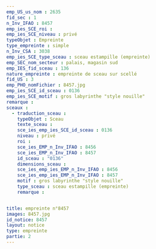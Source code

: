 ```yaml
---
emp_US_us_nom : 2635
fid_sec : 1
n_Inv_IFAO : 8457
emp_ies_SCE_roi : 
emp_ies_SCE_niveau : privé
typeObjet : Empreinte
type_empreinte : simple
n_Inv_CSA : 3038
emp_ies_SCE_type_sceau : sceau estampille (empreinte)
emp_SEC_nom_secteur : palais, magasin sud
emp_IES_fid_sceau : 136
nature_empreinte : empreinte de sceau sur scellé
fid_US : 3
emp_PHO_nomFichier : 8457.jpg
emp_ies_SCE_id_sceau : 0136
emp_ies_SCE_motif : gros labyrinthe "style nouille"
remarque : 
sceaux :
  - traduction_sceau : 
    typeObjet : Sceau
    texte_sceau : 
    sce_ies_emp_ies_SCE_id_sceau : 0136
    niveau : privé
    roi : 
    sce_ies_EMP_n_Inv_IFAO : 8456
    sce_ies_EMP_n_Inv_IFAO : 8457
    id_sceau : "0136"
    dimensions_sceau : 
    sce_ies_emp_ies_EMP_n_Inv_IFAO : 8456
    sce_ies_emp_ies_EMP_n_Inv_IFAO : 8457
    motif : gros labyrinthe "style nouille"
    type_sceau : sceau estampille (empreinte)
    remarque : 


title: empreinte n°8457
images: 8457.jpg
id_notice: 8457
layout: notice
type: empreinte
partie: 2
---
```

